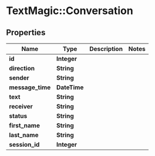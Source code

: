 # TextMagic::Conversation

## Properties
Name | Type | Description | Notes
------------ | ------------- | ------------- | -------------
**id** | **Integer** |  | 
**direction** | **String** |  | 
**sender** | **String** |  | 
**message_time** | **DateTime** |  | 
**text** | **String** |  | 
**receiver** | **String** |  | 
**status** | **String** |  | 
**first_name** | **String** |  | 
**last_name** | **String** |  | 
**session_id** | **Integer** |  | 


